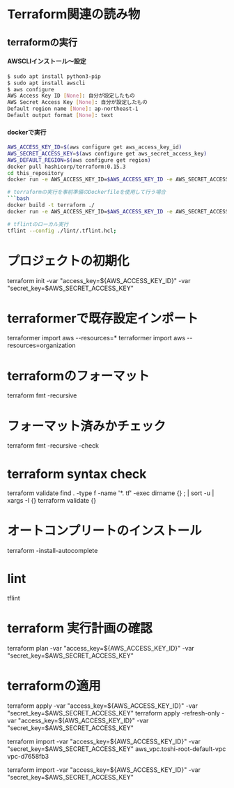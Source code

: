 # Terraform関連の読み物
## terraformの実行
#### AWSCLIインストール～設定
```bash
$ sudo apt install python3-pip
$ sudo apt install awscli
$ aws configure
AWS Access Key ID [None]: 自分が設定したもの
AWS Secret Access Key [None]: 自分が設定したもの
Default region name [None]: ap-northeast-1
Default output format [None]: text
```

#### dockerで実行
```bash
AWS_ACCESS_KEY_ID=$(aws configure get aws_access_key_id)
AWS_SECRET_ACCESS_KEY=$(aws configure get aws_secret_access_key)
AWS_DEFAULT_REGION=$(aws configure get region)
docker pull hashicorp/terraform:0.15.3
cd this_repository
docker run -e AWS_ACCESS_KEY_ID=$AWS_ACCESS_KEY_ID -e AWS_SECRET_ACCESS_KEY=$AWS_SECRET_ACCESS_KEY -e AWS_DEFAULT_REGION=$AWS_DEFAULT_REGION -v $(pwd):/terraform -w /terraform -it --entrypoint=ash hashicorp/terraform:0.15.4

# terraformの実行を事前準備のDockerfileを使用して行う場合
```bash
docker build -t terraform ./
docker run -e AWS_ACCESS_KEY_ID=$AWS_ACCESS_KEY_ID -e AWS_SECRET_ACCESS_KEY=$AWS_SECRET_ACCESS_KEY -e AWS_DEFAULT_REGION=$AWS_DEFAULT_REGION -v $(pwd)/terraform:/terraform -w /terraform -it terraform:latest

# tflintのローカル実行
tflint --config ./lint/.tflint.hcl;
```

# プロジェクトの初期化
terraform init -var "access_key=${AWS_ACCESS_KEY_ID}" -var "secret_key=$AWS_SECRET_ACCESS_KEY"

# terraformerで既存設定インポート
terraformer import aws --resources=*
terraformer import aws --resources=organization

# terraformのフォーマット
terraform fmt -recursive
# フォーマット済みかチェック
terraform fmt -recursive -check

# terraform syntax check
terraform validate
find . -type f -name '*. tf' -exec dirname {} \; | sort -u | xargs -I {} terraform validate {}

# オートコンプリートのインストール
terraform -install-autocomplete

# lint
tflint

# terraform 実行計画の確認
terraform plan -var "access_key=${AWS_ACCESS_KEY_ID}" -var "secret_key=$AWS_SECRET_ACCESS_KEY"

# terraformの適用
terraform apply -var "access_key=${AWS_ACCESS_KEY_ID}" -var "secret_key=$AWS_SECRET_ACCESS_KEY"
terraform apply -refresh-only -var "access_key=${AWS_ACCESS_KEY_ID}" -var "secret_key=$AWS_SECRET_ACCESS_KEY"

terraform import  -var "access_key=${AWS_ACCESS_KEY_ID}" -var "secret_key=$AWS_SECRET_ACCESS_KEY" aws_vpc.toshi-root-default-vpc vpc-d7658fb3


terraform import -var "access_key=${AWS_ACCESS_KEY_ID}" -var "secret_key=$AWS_SECRET_ACCESS_KEY"
